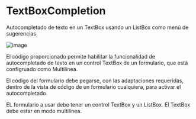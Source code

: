 # TextBoxCompletion
Autocompletado de texto en un TextBox usando un ListBox como menú de sugerencias

![image](https://github.com/user-attachments/assets/4a11515b-b20d-42c3-9865-9319251a65b7)

El código proporcionado permite habilitar la funcionalidad de autocompletado de texto en un control TextBox de un formulario, que está configruado como Multilínea.

El código del formulario debe pegarse, con las adaptaciones requeridas, dentro de la vista de código de un formulario cualquiera, para activar el autocompletado. 

EL formulario a usar debe tener un control TextBox y un ListBox. El TextBox debe estar en modo multilínea.
